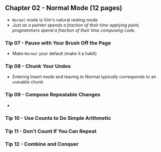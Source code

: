 ## Chapter 02 - Normal Mode (12 pages)

- `Normal` mode is Vim's natural resting mode
- *Just as a painter spends a fraction of their time applying paint, programmers spend a fraction of their time composing code.*

### Tip 07 - Pause with Your Brush Off the Page

- Make `Normal` your default (make it a habit)


### Tip 08 - Chunk Your Undos

- Entering Insert mode and leaving to Normal *typically* corresponds to an `undo`able chunk


### Tip 09 - Compose Repeatable Changes

- 
### Tip 10 - Use Counts to Do Simple Arithmetic

### Tip 11 - Don't Count If You Can Repeat

### Tip 12 - Combine and Conquer